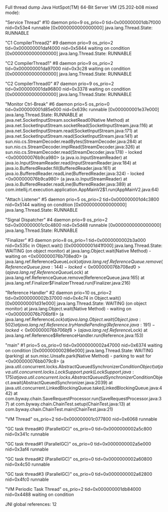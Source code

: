 Full thread dump Java HotSpot(TM) 64-Bit Server VM (25.202-b08 mixed mode):

"Service Thread" #10 daemon prio=9 os_prio=0 tid=0x000000001db7f000 nid=0x53e4 runnable [0x0000000000000000]
   java.lang.Thread.State: RUNNABLE

"C1 CompilerThread2" #9 daemon prio=9 os_prio=2 tid=0x000000001daf4000 nid=0x5844 waiting on condition [0x0000000000000000]
   java.lang.Thread.State: RUNNABLE

"C2 CompilerThread1" #8 daemon prio=9 os_prio=2 tid=0x000000001da97000 nid=0x3c28 waiting on condition [0x0000000000000000]
   java.lang.Thread.State: RUNNABLE

"C2 CompilerThread0" #7 daemon prio=9 os_prio=2 tid=0x000000001da96800 nid=0x3378 waiting on condition [0x0000000000000000]
   java.lang.Thread.State: RUNNABLE

"Monitor Ctrl-Break" #6 daemon prio=5 os_prio=0 tid=0x000000001d85e000 nid=0x639c runnable [0x000000001e37e000]
   java.lang.Thread.State: RUNNABLE
        at java.net.SocketInputStream.socketRead0(Native Method)
        at java.net.SocketInputStream.socketRead(SocketInputStream.java:116)
        at java.net.SocketInputStream.read(SocketInputStream.java:171)
        at java.net.SocketInputStream.read(SocketInputStream.java:141)
        at sun.nio.cs.StreamDecoder.readBytes(StreamDecoder.java:284)
        at sun.nio.cs.StreamDecoder.implRead(StreamDecoder.java:326)
        at sun.nio.cs.StreamDecoder.read(StreamDecoder.java:178)
        - locked <0x000000076b9ca980> (a java.io.InputStreamReader)
        at java.io.InputStreamReader.read(InputStreamReader.java:184)
        at java.io.BufferedReader.fill(BufferedReader.java:161)
        at java.io.BufferedReader.readLine(BufferedReader.java:324)
        - locked <0x000000076b9ca980> (a java.io.InputStreamReader)
        at java.io.BufferedReader.readLine(BufferedReader.java:389)
        at com.intellij.rt.execution.application.AppMainV2$1.run(AppMainV2.java:64)

"Attach Listener" #5 daemon prio=5 os_prio=2 tid=0x000000001d4c3800 nid=0x5144 waiting on condition [0x0000000000000000]
   java.lang.Thread.State: RUNNABLE

"Signal Dispatcher" #4 daemon prio=9 os_prio=2 tid=0x000000001c0c4800 nid=0x5d48 runnable [0x0000000000000000]
   java.lang.Thread.State: RUNNABLE

"Finalizer" #3 daemon prio=8 os_prio=1 tid=0x0000000002b3a000 nid=0x535c in Object.wait() [0x000000001d41f000]
   java.lang.Thread.State: WAITING (on object monitor)
        at java.lang.Object.wait(Native Method)
        - waiting on <0x000000076b708ed0> (a java.lang.ref.ReferenceQueue$Lock)
        at java.lang.ref.ReferenceQueue.remove(ReferenceQueue.java:144)
        - locked <0x000000076b708ed0> (a java.lang.ref.ReferenceQueue$Lock)
        at java.lang.ref.ReferenceQueue.remove(ReferenceQueue.java:165)
        at java.lang.ref.Finalizer$FinalizerThread.run(Finalizer.java:216)

"Reference Handler" #2 daemon prio=10 os_prio=2 tid=0x0000000002b37000 nid=0x4c74 in Object.wait() [0x000000001d31e000]
   java.lang.Thread.State: WAITING (on object monitor)
        at java.lang.Object.wait(Native Method)
        - waiting on <0x000000076b706bf8> (a java.lang.ref.Reference$Lock)
        at java.lang.Object.wait(Object.java:502)
        at java.lang.ref.Reference.tryHandlePending(Reference.java:191)
        - locked <0x000000076b706bf8> (a java.lang.ref.Reference$Lock)
        at java.lang.ref.Reference$ReferenceHandler.run(Reference.java:153)

"main" #1 prio=5 os_prio=0 tid=0x0000000002a47000 nid=0x6374 waiting on condition [0x000000000286e000]
   java.lang.Thread.State: WAITING (parking)
        at sun.misc.Unsafe.park(Native Method)
        - parking to wait for  <0x000000076bb079c8> (a java.util.concurrent.locks.AbstractQueuedSynchronizer$ConditionObject)
        at java.util.concurrent.locks.LockSupport.park(LockSupport.java:175)
        at java.util.concurrent.locks.AbstractQueuedSynchronizer$ConditionObject.await(AbstractQueuedSynchronizer.java:2039)
        at java.util.concurrent.LinkedBlockingQueue.take(LinkedBlockingQueue.java:442)
        at com.byway.chain.SaveRequestProcessor.run(SaveRequestProcessor.java:37)
        at com.byway.chain.ChainTest.setup(ChainTest.java:13)
        at com.byway.chain.ChainTest.main(ChainTest.java:21)

"VM Thread" os_prio=2 tid=0x000000001c077800 nid=0x6068 runnable

"GC task thread#0 (ParallelGC)" os_prio=0 tid=0x0000000002a5c800 nid=0x341c runnable

"GC task thread#1 (ParallelGC)" os_prio=0 tid=0x0000000002a5e000 nid=0x3af4 runnable

"GC task thread#2 (ParallelGC)" os_prio=0 tid=0x0000000002a60800 nid=0x4c50 runnable

"GC task thread#3 (ParallelGC)" os_prio=0 tid=0x0000000002a62800 nid=0x4fc0 runnable

"VM Periodic Task Thread" os_prio=2 tid=0x000000001db84000 nid=0x4488 waiting on condition

JNI global references: 12
